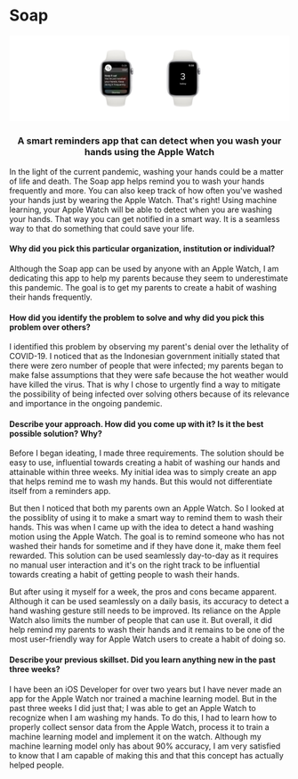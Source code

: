# Soap

<p align="center">
  <img src="https://github.com/trevinwisaksana/Soap/blob/master/Assets/banner.jpg">
</p>

<h3 align="center">
  A smart reminders app that can detect when you wash your hands using the Apple Watch
</h3>

In the light of the current pandemic, washing your hands could be a matter of life and death. The Soap app helps remind you to wash your hands frequently and more. You can also keep track of how often you've washed your hands just by wearing the Apple Watch. That's right! Using machine learning, your Apple Watch will be able to detect when you are washing your hands. That way you can get notified in a smart way. It is a seamless way to that do something that could save your life.

#### Why did you pick this particular organization, institution or individual?

Although the Soap app can be used by anyone with an Apple Watch, I am dedicating this app to help my parents because they seem to underestimate this pandemic. The goal is to get my parents to create a habit of washing their hands frequently.

#### How did you identify the problem to solve and why did you pick this problem over others?

I identified this problem by observing my parent's denial over the lethality of COVID-19. I noticed that as the Indonesian government initially stated that there were zero number of people that were infected; my parents began to make false assumptions that they were safe because the hot weather would have killed the virus. That is why I chose to urgently find a way to mitigate the possibility of being infected over solving others because of its relevance and importance in the ongoing pandemic.

#### Describe your approach. How did you come up with it? Is it the best possible solution? Why?

Before I began ideating, I made three requirements. The solution should be easy to use, influential towards creating a habit of washing our hands and attainable within three weeks. My initial idea was to simply create an app that helps remind me to wash my hands. But this would not differentiate itself from a reminders app.

But then I noticed that both my parents own an Apple Watch. So I looked at the possiblity of using it to make a smart way to remind them to wash their hands. This was when I came up with the idea to detect a hand washing motion using the Apple Watch. The goal is to remind someone who has not washed their hands for sometime and if they have done it, make them feel rewarded. This solution can be used seamlessly day-to-day as it requires no manual user interaction and it's on the right track to be influential towards creating a habit of getting people to wash their hands.

But after using it myself for a week, the pros and cons became apparent. Although it can be used seamlessly on a daily basis, its accuracy to detect a hand washing gesture still needs to be improved. Its reliance on the Apple Watch also limits the number of people that can use it. But overall, it did help remind my parents to wash their hands and it remains to be one of the most user-friendly way for Apple Watch users to create a habit of doing so.


#### Describe your previous skillset. Did you learn anything new in the past three weeks? 

I have been an iOS Developer for over two years but I have never made an app for the Apple Watch nor trained a machine learning model. But in the past three weeks I did just that; I was able to get an Apple Watch to recognize when I am washing my hands. To do this, I had to learn how to properly collect sensor data from the Apple Watch, process it to train a machine learning model and implement it on the watch. Although my machine learning model only has about 90% accuracy, I am very satisfied to know that I am capable of making this and that this concept has actually helped people.
